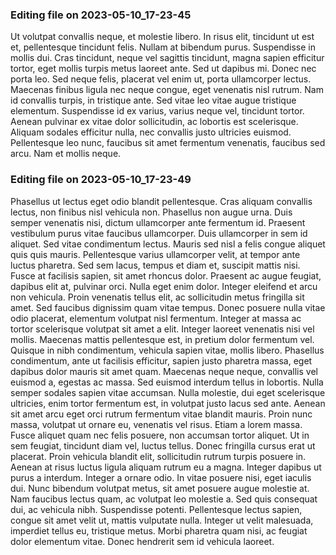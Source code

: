 

### Editing file on 2023-05-10_17-23-45

Ut volutpat convallis neque, et molestie libero. In risus elit, tincidunt ut est et, pellentesque tincidunt felis. Nullam at bibendum purus. Suspendisse in mollis dui. Cras tincidunt, neque vel sagittis tincidunt, magna sapien efficitur tortor, eget mollis turpis metus laoreet ante. Sed ut dapibus mi. Donec nec porta leo. Sed neque felis, placerat vel enim ut, porta ullamcorper lectus. Maecenas finibus ligula nec neque congue, eget venenatis nisl rutrum. Nam id convallis turpis, in tristique ante. Sed vitae leo vitae augue tristique elementum. Suspendisse id ex varius, varius neque vel, tincidunt tortor. Aenean pulvinar ex vitae dolor sollicitudin, ac lobortis est scelerisque. Aliquam sodales efficitur nulla, nec convallis justo ultricies euismod. Pellentesque leo nunc, faucibus sit amet fermentum venenatis, faucibus sed arcu. Nam et mollis neque.




### Editing file on 2023-05-10_17-23-49

Phasellus ut lectus eget odio blandit pellentesque. Cras aliquam convallis lectus, non finibus nisl vehicula non. Phasellus non augue urna. Duis semper venenatis nisi, dictum ullamcorper ante fermentum id. Praesent vestibulum purus vitae faucibus ullamcorper. Duis ullamcorper in sem id aliquet. Sed vitae condimentum lectus. Mauris sed nisl a felis congue aliquet quis quis mauris. Pellentesque varius ullamcorper velit, at tempor ante luctus pharetra. Sed sem lacus, tempus et diam et, suscipit mattis nisi.
Fusce at facilisis sapien, sit amet rhoncus dolor. Praesent ac augue feugiat, dapibus elit at, pulvinar orci. Nulla eget enim dolor. Integer eleifend et arcu non vehicula. Proin venenatis tellus elit, ac sollicitudin metus fringilla sit amet. Sed faucibus dignissim quam vitae tempus. Donec posuere nulla vitae odio placerat, elementum volutpat nisl fermentum. Integer at massa ac tortor scelerisque volutpat sit amet a elit. Integer laoreet venenatis nisi vel mollis. Maecenas mattis pellentesque est, in pretium dolor fermentum vel. Quisque in nibh condimentum, vehicula sapien vitae, mollis libero.
Phasellus condimentum, ante ut facilisis efficitur, sapien justo pharetra massa, eget dapibus dolor mauris sit amet quam. Maecenas neque neque, convallis vel euismod a, egestas ac massa. Sed euismod interdum tellus in lobortis. Nulla semper sodales sapien vitae accumsan. Nulla molestie, dui eget scelerisque ultricies, enim tortor fermentum est, in volutpat justo lacus sed ante. Aenean sit amet arcu eget orci rutrum fermentum vitae blandit mauris. Proin nunc massa, volutpat ut ornare eu, venenatis vel risus. Etiam a lorem massa. Fusce aliquet quam nec felis posuere, non accumsan tortor aliquet. Ut in sem feugiat, tincidunt diam vel, luctus tellus. Donec fringilla cursus erat ut placerat. Proin vehicula blandit elit, sollicitudin rutrum turpis posuere in.
Aenean at risus luctus ligula aliquam rutrum eu a magna. Integer dapibus ut purus a interdum. Integer a ornare odio. In vitae posuere nisi, eget iaculis dui. Nunc bibendum volutpat metus, sit amet posuere augue molestie at. Nam faucibus lectus quam, ac volutpat leo molestie a. Sed quis consequat dui, ac vehicula nibh. Suspendisse potenti. Pellentesque lectus sapien, congue sit amet velit ut, mattis vulputate nulla. Integer ut velit malesuada, imperdiet tellus eu, tristique metus. Morbi pharetra quam nisi, ac feugiat dolor elementum vitae. Donec hendrerit sem id vehicula laoreet.


